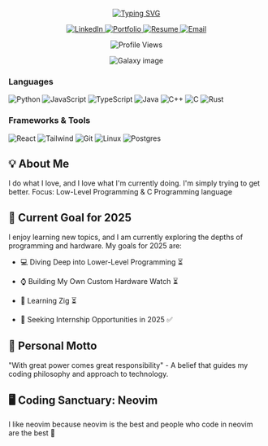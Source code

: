 <div align="center">

  <!-- Spacing added with line breaks -->
  <br>
  
  <!-- Typing Animation -->
  <a href="https://git.io/typing-svg">
    <img src="https://readme-typing-svg.demolab.com?font=Roboto+Mono&size=25&duration=3000&pause=500&center=true&vCenter=true&multiline=true&width=435&height=75&lines=Hi+there!+%F0%9F%91%8B;Welcome+to+my+GitHub" alt="Typing SVG" />
  </a>

  <br>
  
  <!-- Social Badges -->
  <p align="center">
    <a href="https://www.linkedin.com/in/quang-vinh-dang-788ab0194/">
      <img src="https://img.shields.io/badge/LinkedIn-0077B5?style=for-the-badge&logo=linkedin&logoColor=white" alt="LinkedIn"/>
    </a>
    <a href="https://qvd808.github.io/portfolio/">
      <img src="https://img.shields.io/badge/Portfolio-FF5722?style=for-the-badge&logo=web&logoColor=white" alt="Portfolio"/>
    </a>
    <a href="https://drive.google.com/file/d/1IM4YwjO-NO8uF1Qor7D95fOap3vGtt5V/view?usp=drive_link">
      <img src="https://img.shields.io/badge/Resume-4285F4?style=for-the-badge&logo=google-drive&logoColor=white" alt="Resume"/>
    </a>
    <a href="mailto:qvd@sfu.ca">
      <img src="https://img.shields.io/badge/Email-D14836?style=for-the-badge&logo=gmail&logoColor=white" alt="Email"/>
    </a>
  </p>

  <!-- Profile Views with Fire Emoji -->
  <p align="center">
    <img src="https://komarev.com/ghpvc/?username=qvd808&color=blueviolet&style=for-the-badge" alt="Profile Views"/>
  </p>

  <p align="center">
    <img src="https://ascii-galaxy.vercel.app/api?width=800&height=150&text=Techstack&font=Standard&fontSize=20&textColor=FFFFFF" alt="Galaxy image"/>
  </p>

</div>

### Languages
![Python](https://img.shields.io/badge/Python-3776AB?style=for-the-badge&logo=python&logoColor=white)
![JavaScript](https://img.shields.io/badge/JavaScript-F7DF1E?style=for-the-badge&logo=javascript&logoColor=black)
![TypeScript](https://img.shields.io/badge/TypeScript-007ACC?style=for-the-badge&logo=typescript&logoColor=white)
![Java](https://img.shields.io/badge/Java-ED8B00?style=for-the-badge&logo=openjdk&logoColor=white)
![C++](https://img.shields.io/badge/C++-00599C?style=for-the-badge&logo=c%2B%2B&logoColor=white)
![C](https://img.shields.io/badge/C-00599C?style=for-the-badge&logo=c%2B%2B&logoColor=white)
![Rust](https://img.shields.io/badge/Rust-000000?style=for-the-badge&logo=rust&logoColor=white)

### Frameworks & Tools
![React](https://img.shields.io/badge/React-20232A?style=for-the-badge&logo=react&logoColor=61DAFB)
![Tailwind](https://img.shields.io/badge/Tailwind_CSS-38B2AC?style=for-the-badge&logo=tailwind-css&logoColor=white)
![Git](https://img.shields.io/badge/Git-F05032?style=for-the-badge&logo=git&logoColor=white)
![Linux](https://img.shields.io/badge/Linux-FCC624?style=for-the-badge&logo=linux&logoColor=black)
![Postgres](https://img.shields.io/badge/PostgreSQL-316192?style=for-the-badge&logo=postgresql&logoColor=white)

## 💡 About Me
I do what I love, and I love what I'm currently doing. I'm simply trying to get better.
Focus: Low-Level Programming & C Programming language
## 🎯 Current Goal for 2025

I enjoy learning new topics, and I am currently exploring the depths of programming and hardware. My goals for 2025 are:

- 💻 Diving Deep into Lower-Level Programming ⏳

- ⌚ Building My Own Custom Hardware Watch ⏳

- 🧠 Learning Zig ⏳

- 🚀 Seeking Internship Opportunities in 2025 ✅
  

## 🌟 Personal Motto
"With great power comes great responsibility" - A belief that guides my coding philosophy and approach to technology.

## 🖥️ Coding Sanctuary: Neovim 

I like neovim because neovim is the best and people who code in neovim are the best 🚀
